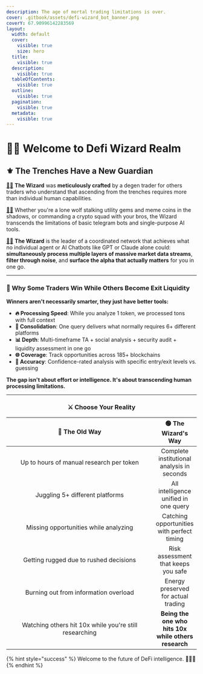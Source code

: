 ```yaml
---
description: The age of mortal trading limitations is over.
cover: .gitbook/assets/defi-wizard_bot_banner.png
coverY: 67.90996142283569
layout:
  width: default
  cover:
    visible: true
    size: hero
  title:
    visible: true
  description:
    visible: true
  tableOfContents:
    visible: true
  outline:
    visible: true
  pagination:
    visible: true
  metadata:
    visible: true
---
```


# 🧙‍♂️ Welcome to Defi Wizard Realm

## ⚜️ **The Trenches Have a New Guardian**

[🧙‍♂](https://t.me/DefiWizard_Bot) **The Wizard** was **meticulously crafted** by a degen trader for others traders who understand that ascending from the trenches requires more than individual human capabilities.&#x20;

[🧙‍♂](https://t.me/DefiWizard_Bot)  Whether you're a lone wolf stalking utility gems and meme coins in the shadows, or commanding a crypto squad with your bros, the Wizard transcends the limitations of basic telegram bots and single-purpose AI tools.

[🧙‍♂](https://t.me/DefiWizard_Bot) **The Wizard** is the leader of a coordinated network that achieves what no individual agent or AI Chatbots like GPT or Claude alone could: **simultaneously process multiple layers of massive market data streams**, **filter through noise**, and **surface the alpha that actually matters** for you in one go.

***

### **🧠** Why Some Traders Win While Others Become Exit Liquidity

**Winners aren't necessarily smarter, they just have better tools:**

* **🔥 Processing Speed**: While you analyze 1 token, we processed tons with full context
* **🔗 Consolidation**: One query delivers what normally requires 6+ different platforms
* **📊 Depth**: Multi-timeframe TA + social analysis + security audit + liquidity assessment in one go
* **🌐 Coverage**: Track opportunities across 185+ blockchains&#x20;
* **🎯 Accuracy**: Confidence-rated analysis with specific entry/exit levels vs. guessing

**The gap isn't about effort or intelligence. It's about transcending human processing limitations.**

***

<h3 align="center"><strong>⚔️ Choose Your Reality</strong></h3>

<table><thead><tr><th width="373.8087158203125" align="center">🔴 The Old Way </th><th align="center">🟢 The Wizard's Way</th></tr></thead><tbody><tr><td align="center">Up to hours of manual research per token</td><td align="center">Complete institutional analysis in seconds</td></tr><tr><td align="center">Juggling 5+ different platforms</td><td align="center">All intelligence unified in one query</td></tr><tr><td align="center">Missing opportunities while analyzing</td><td align="center">Catching opportunities with perfect timing</td></tr><tr><td align="center">Getting rugged due to rushed decisions</td><td align="center">Risk assessment that keeps you safe</td></tr><tr><td align="center">Burning out from information overload</td><td align="center">Energy preserved for actual trading</td></tr><tr><td align="center">Watching others hit 10x while you're still researching</td><td align="center"><strong>Being the one who hits 10x while others research</strong></td></tr></tbody></table>

{% hint style="success" %}
Welcome to the future of DeFi intelligence. 🧙‍♂️✨
{% endhint %}
